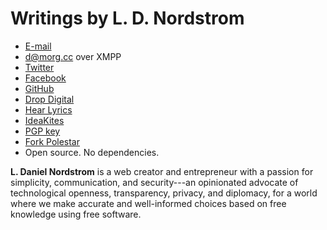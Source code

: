 # Writings by L. D. Nordstrom

* [E-mail](mailto:moc.mortsdronrm@d)
* d@morg.cc over XMPP
* [Twitter](https://twitter.com/mrnordstrom)
* [Facebook](https://fb.com/dnordstrom)
* [GitHub](https://github.com/dnordstrom)
* [Drop Digital](http://madebydrop.com)
* [Hear Lyrics](http://hearlyrics.com)
* [IdeaKites](http://ideakites.com)
* [PGP key](/78F13539.asc)
* [Fork Polestar](https://github.com/dnordstrom/polestar)
* Open source. No dependencies.

**L. Daniel Nordstrom** is a web creator and entrepreneur with a passion for simplicity, communication, and security---an opinionated advocate of technological openness, transparency, privacy, and diplomacy, for a world where we make accurate and well-informed choices based on free knowledge using free software.